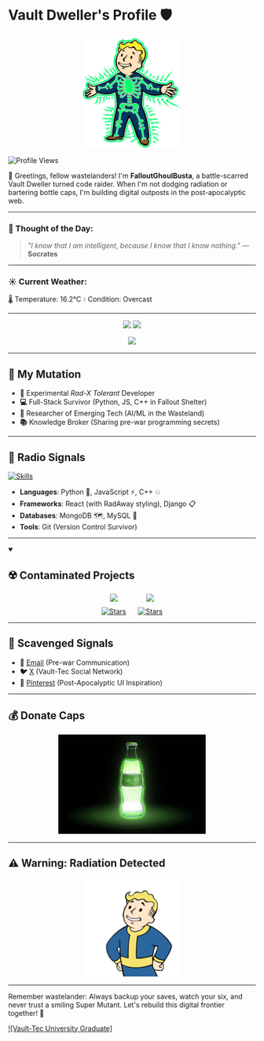 # Vault Dweller's Profile 🛡️

<div align="center">
  <img src="https://raw.githubusercontent.com/FalloutGhoulBusta/FalloutGhoulBusta/main/gifs/garden-of-eden.gif" alt="Vault Boy" width="200" />
</div>

![Profile Views](https://komarev.com/ghpvc/?username=FalloutGhoulBusta&color=blue)

👋 Greetings, fellow wastelanders! I'm **FalloutGhoulBusta**, a battle-scarred Vault Dweller turned code raider. When I'm not dodging radiation or bartering bottle caps, I'm building digital outposts in the post-apocalyptic web.

---

### 🎯 Thought of the Day:


> _"I know that I am intelligent, because I know that I know nothing."_
— **Socrates**

---

### ☀️ Current Weather:

🌡️ Temperature: 16.2°C
💧 Condition: Overcast


---

<div align="center">
  <p align="center">
    <img src="https://github-readme-stats.vercel.app/api?username=FalloutGhoulBusta&show_icons=true&hide_border=true&title_color=F7C600&icon_color=F7C600&text_color=C6C6C6&bg_color=1A1A1A" />
    <img src="https://github-readme-stats.vercel.app/api/top-langs/?username=FalloutGhoulBusta&text_color=C6C6C6&bg_color=1A1A1A&title_color=F7C600&icon_color=F7C600&langs_count=8" />
  </p>
  <img src="https://github-readme-activity-graph.vercel.app/graph/?username=FalloutGhoulBusta&bg_color=1A1A1A&color=F7C600&line=C6C6C6&point=C6C6C6" />
</div>

---

## 🧪 My Mutation

- **🧪** Experimental _Rad-X Tolerant_ Developer
- **💻** Full-Stack Survivor (Python, JS, C++ in Fallout Shelter)
- **🔬** Researcher of Emerging Tech (AI/ML in the Wasteland)
- **📚** Knowledge Broker (Sharing pre-war programming secrets)

---

## 🔧 Radio Signals

[![Skills](https://skillicons.dev/icons?i=python,js,cpp,react,django,mongodb,mysql,git)](https://skillicons.dev)

- **Languages**: Python 🐍, JavaScript ⚡, C++ 💥
- **Frameworks**: React (with RadAway styling), Django 📋
- **Databases**: MongoDB 🗺️, MySQL 🧪
- **Tools**: Git (Version Control Survivor)

---

<details open>
  <summary><h2>☢️ Contaminated Projects</h2></summary>

  <div style="display: flex; flex-wrap: wrap; gap: 1.5rem; justify-content: center;">    
    <!-- Project 1 -->
    <div style="display: flex; flex-direction: column; align-items: center; gap: 0.5rem;">
      <a href="https://github.com/FalloutGhoulBusta/travel-agency">
        <img src="https://github-readme-stats.vercel.app/api/pin/?username=FalloutGhoulBusta&repo=travel-agency&bg_color=1A1A1A&title_color=F7C600&text_color=C6C6C6&icon_color=F7C600&show_social=true" />
      </a>
      <a href="https://github.com/FalloutGhoulBusta/travel-agency/stargazers">
        <img alt="Stars" src="https://img.shields.io/github/stars/FalloutGhoulBusta/travel-agency?style=social" />
      </a>
    </div>
    <!-- Project 2 -->
    <div style="display: flex; flex-direction: column; align-items: center; gap: 0.5rem;">
      <a href="https://github.com/FalloutGhoulBusta/Gemini-Cursor-Clone">
        <img src="https://github-readme-stats.vercel.app/api/pin/?username=FalloutGhoulBusta&repo=Gemini-Cursor-Clone&bg_color=1A1A1A&title_color=F7C600&text_color=C6C6C6&icon_color=F7C600&show_social=true" />
      </a>
      <a href="https://github.com/FalloutGhoulBusta/Gemini-Cursor-Clone/stargazers">
        <img alt="Stars" src="https://img.shields.io/github/stars/FalloutGhoulBusta/Gemini-Cursor-Clone?style=social" />
      </a>
    </div>

  </div>
</details>

---

## 📡 Scavenged Signals

- **📧** [Email](mailto:newmanngarry3@gmail.com) (Pre-war Communication)
- **🐦** [X](https://x.com/invrfront) (Vault-Tec Social Network)
- **🎨** [Pinterest](https://pin.it/2pn6YbgoC) (Post-Apocalyptic UI Inspiration)

---

## 💰 Donate Caps

<div align="center">
  <a href="https://buymeacoffee.com/newmanngarc">
    <img src="https://raw.githubusercontent.com/FalloutGhoulBusta/FalloutGhoulBusta/main/images/nukacola.jpg" alt="Donate Caps" width="300" />
  </a>
</div>

---

## ⚠️ Warning: Radiation Detected

<div align="center">
  <img src="https://raw.githubusercontent.com/FalloutGhoulBusta/FalloutGhoulBusta/main/gifs/giphy.gif" alt="Vault Boy Warning" width="200"/>
</div>

---

Remember wastelander: Always backup your saves, watch your six, and never trust a smiling Super Mutant. Let's rebuild this digital frontier together! 🔨

[![Vault-Tec University Graduate]](https://github.com/FalloutGhoulBusta)
